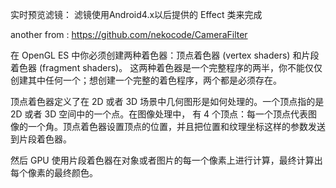 实时预览滤镜：
滤镜使用Android4.x以后提供的 Effect 类来完成

another from : https://github.com/nekocode/CameraFilter

在 OpenGL ES 中你必须创建两种着色器：顶点着色器 (vertex shaders) 和片段着色器 (fragment shaders)。
这两种着色器是一个完整程序的两半，你不能仅仅创建其中任何一个；想创建一个完整的着色程序，两个都是必须存在。

顶点着色器定义了在 2D 或者 3D 场景中几何图形是如何处理的。一个顶点指的是 2D 或者 3D 空间中的一个点。在图像处理中，
有 4 个顶点：每一个顶点代表图像的一个角。顶点着色器设置顶点的位置，并且把位置和纹理坐标这样的参数发送到片段着色器。

然后 GPU 使用片段着色器在对象或者图片的每一个像素上进行计算，最终计算出每个像素的最终颜色。
